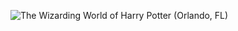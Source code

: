 ![The Wizarding World of Harry Potter (Orlando, FL)](http://laurenpepperman.com/2014/florida/photos/universal39.jpg)
